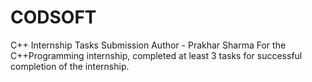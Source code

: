 # CODSOFT
C++ Internship Tasks Submission 
Author - Prakhar Sharma
For the C++Programming internship, completed at least 3 tasks for
successful completion of the internship.
